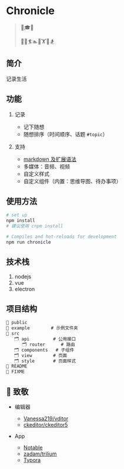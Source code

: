 # Chronicle

> 🍼🎓🦯
>
> 🏃‍🧘🏄🏊🤾🏋️🚴🏂

## 简介

记录生活

## 功能

1. 记录

   - 记下随想
   - 随想排序（时间顺序、话题 `#topic`）

2. 支持

   - [markdown 及扩展语法](https://markdown.com.cn/)
   - 多媒体：音频、视频
   - 自定义样式
   - 自定义组件（内置：思维导图、待办事项）

## 使用方法

```bash
# set up
npm install
# 建议使用 cnpm install

# Compiles and hot-reloads for development
npm run chronicle
```

## 技术栈

1. nodejs
2. vue
3. electron

## 项目结构

```txt
📁 public
📁 example        # 示例文件夹
📁 src
   🗂️ api         # 公用接口
      🗂️ router      # 路由
   🗂️ components   # 子组件
   🗂️ view        # 页面
   🗂️ style       # 页面样式
📃 README
📑 FIXME
```

## 🖖 致敬

- 编辑器

  - [Vanessa219/vditor](https://github.com/Vanessa219/vditor)
  - [ckeditor/ckeditor5](https://github.com/ckeditor/ckeditor5)

- App

  - [Notable](https://notable.app/)
  - [zadam/trilium](https://github.com/zadam/trilium)
  - [Typora](https://typora.io/)
